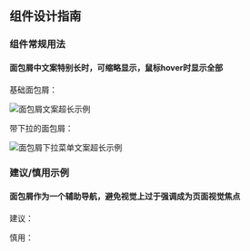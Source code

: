 ## 组件设计指南


### 组件常规用法

#### 面包屑中文案特别长时，可缩略显示，鼠标hover时显示全部

基础面包屑：

![面包屑文案超长示例](https://tdesign.gtimg.com/site/design/images/面包屑文案超长示例-1818999.jpg)

带下拉的面包屑：

![面包屑下拉菜单文案超长示例](https://tdesign.gtimg.com/site/design/images/面包屑下拉菜单文案超长示例-1819008.jpg)

### 建议/慎用示例

#### 面包屑作为一个辅助导航，避免视觉上过于强调成为页面视觉焦点

建议：
<!-- <img width="" src="/uploads/878E307B418C4CA8804C4C3EA90A885D/image.png" alt="image.png" /> -->

慎用：
<!-- <img width="" src="/uploads/2E805EDC471740AE965EB750FDF4149A/image.png" alt="image.png" /> -->
